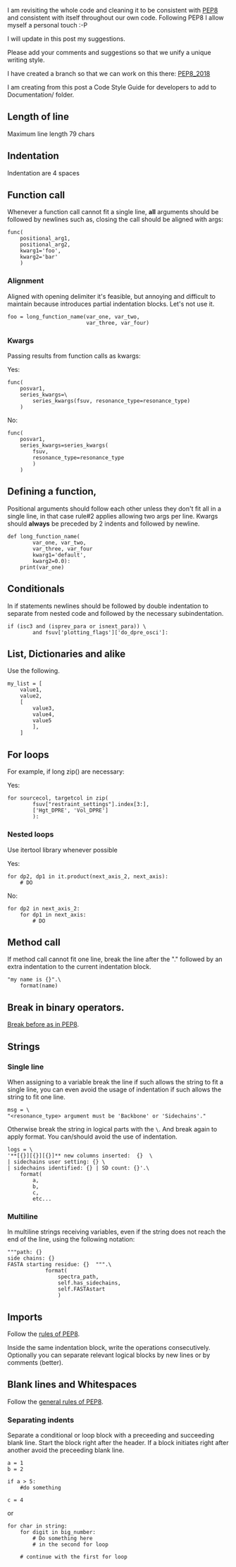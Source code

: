 I am revisiting the whole code and cleaning it to be consistent with [PEP8](https://www.python.org/dev/peps/pep-0008/) and consistent with itself throughout our own code. Following PEP8 I allow myself a personal touch :-P

I will update in this post my suggestions.  

Please add your comments and suggestions so that we unify a unique writing style.  

I have created a branch so that we can work on this there: [PEP8_2018](https://github.com/joaomcteixeira/FarSeer-NMR/tree/PEP8_2018)

I am creating from this post a Code Style Guide for developers to add to Documentation/ folder.

## Length of line
Maximum line length 79 chars

## Indentation

Indentation are 4 spaces


## Function call

Whenever a function call cannot fit a single line, **all** arguments should be followed by newlines such as, closing the call should be aligned with args:

```
func(
    positional_arg1,
    positional_arg2,
    kwarg1='foo',
    kwarg2='bar'
    )
```

### Alignment

Aligned with opening delimiter it's feasible, but annoying and difficult to maintain because introduces partial indentation blocks. Let's not use it.
```
foo = long_function_name(var_one, var_two,
                         var_three, var_four)
```

### Kwargs

Passing results from function calls as kwargs:

Yes:
```
func(
    posvar1,
    series_kwargs=\
        series_kwargs(fsuv, resonance_type=resonance_type)
    )
```
    
No:
```
func(
    posvar1,
    series_kwargs=series_kwargs(
        fsuv,
        resonance_type=resonance_type
        )
    )
```

## Defining a function,

Positional arguments should follow each other unless they don't fit all in a single line, in that case rule#2 applies allowing two args per line. Kwargs should **always** be preceded by 2 indents and followed by newline.

```
def long_function_name(
        var_one, var_two,
        var_three, var_four
        kwarg1='default',
        kwarg2=0.0):
    print(var_one)
```

## Conditionals

In if statements newlines should be followed by double indentation to separate from nested code and followed by the necessary subindentation.

```
if (isc3 and (isprev_para or isnext_para)) \
        and fsuv['plotting_flags']['do_dpre_osci']:
```

## List, Dictionaries and alike

Use the following.
```
my_list = [
    value1,
    value2,
    [
        value3,
        value4,
        value5
        ],
    ]
```
 
## For loops

For example, if long zip() are necessary:

Yes:
```
for sourcecol, targetcol in zip(
        fsuv["restraint_settings"].index[3:],
        ['Hgt_DPRE', 'Vol_DPRE']
        ):
```

### Nested loops

Use itertool library whenever possible

Yes:
```
for dp2, dp1 in it.product(next_axis_2, next_axis):
    # DO
```

No:
```
for dp2 in next_axis_2:
    for dp1 in next_axis:
        # DO
```

## Method call

If method call cannot fit one line, break the line after the "." followed by an extra indentation to the current indentation block.

```
"my name is {}".\
    format(name)
```

## Break in binary operators.

[Break before as in PEP8](https://www.python.org/dev/peps/pep-0008/#should-a-line-break-before-or-after-a-binary-operator).

## Strings

### Single line

When assigning to a variable break the line if such allows the string to fit a single line, you can even avoid the usage of indentation if such allows the string to fit one line.

```
msg = \
"<resonance_type> argument must be 'Backbone' or 'Sidechains'."
```

Otherwise break the string in logical parts with the ```\```. And break again to apply format. You can/should avoid the use of indentation.

```
logs = \
'**[{}][{}][{}]** new columns inserted:  {}  \
| sidechains user setting: {} \
| sidechains identified: {} | SD count: {}'.\
    format(
        a,
        b,
        c,
        etc...
```

### Multiline

In multiline strings receiving variables, even if the string does not reach the end of the line, using the following notation:

```
"""path: {}  
side chains: {}  
FASTA starting residue: {}  """.\
            format(
                spectra_path,
                self.has_sidechains,
                self.FASTAstart
                )
```

## Imports

Follow the [rules of PEP8](https://www.python.org/dev/peps/pep-0008/#imports).

Inside the same indentation block, write the operations consecutively. Optionally you can separate relevant logical blocks by new lines or by comments (better).

## Blank lines and Whitespaces

Follow the [general rules of PEP8](https://www.python.org/dev/peps/pep-0008/#whitespace-in-expressions-and-statements).

### Separating indents

Separate a conditional or loop block with a preceeding and succeeding blank line.
Start the block right after the header. If a block initiates right after another avoid the preceeding blank line.

```
a = 1
b = 2

if a > 5:
    #do something

c = 4
```

or 

```
for char in string:
    for digit in big_number:
        # Do something here
        # in the second for loop
    
    # continue with the first for loop
```
